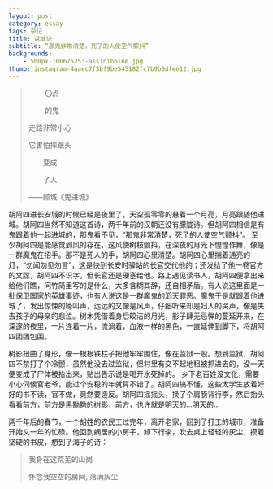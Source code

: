 ```yaml
---
layout: post
category: essay
tags: 杂记
title: 返城记
subtitle: “那鬼非常清楚，死了的人使空气颤抖”
backgrounds:
    - 500px-106675253-assiniboine.jpg
thumb: instagram-4aaec7f3bf9be545182fc7b9b0dfee12.jpg
---
```


>　　 〇点
>
>　 　的鬼
>
> 走路非常小心
>
> 它害怕摔跟头
>
> 　　变成
>
> 　　了人  
>
>
>  ——顾城《鬼进城》

胡阿四进长安城的时候已经是夜里了，天空孤零零的悬着一个月亮，月亮跟随他进城。胡阿四当然不知道这首诗，两千年前的汉朝还没有朦胧诗。但胡阿四相信是有鬼跟着他一起进城的，那鬼看不见，“那鬼非常清楚，死了的人使空气颤抖”。 至少胡阿四是能感觉到风的存在，这风使树枝颤抖，在深夜的月光下惶惶作舞，像是一群魔鬼在招手。那不是死人的手，胡阿四心里清楚。胡阿四心里揣着通亮的灯，“勿闻勿见勿言”，这是快到长安时驿站的长官交代他的；还发给了他一卷官方的文牒，胡阿四不识字，但长官还是硬塞给他。路上遇见读书人，胡阿四便拿出来给他们瞧，问竹简里写的是什么，大多含糊其辞，还自相矛盾。有人说这里面是一批保卫国家的英雄事迹，也有人说这是一群魔鬼的滔天罪恶。魔鬼于是就跟着他进城了，发出惊悚的嚎叫声，远远的又像是风声，仔细听来却是妇人的哭声，像是失去孩子的母亲的悲泣。树木凭借着身后皎洁的月光，影子肆无忌惮的蔓延开来，在深邃的夜里，一片连着一片，流淌着，血液一样的黑色，一直延伸到脚下，将胡阿四团团包围。

树影扭曲了身形，像一根根铁柱子把他牢牢围住，像在监狱一般。想到监狱，胡阿四不禁打了个冷颤，虽然他没去过监狱，但村里有交不起地租被抓进去的，没一天便变成了尸体被抬出来，贴出告示说是喝开水死掉的。 乡下老百姓没文化，需要小心伺候官老爷，能过个安稳的年就算不错了。胡阿四搞不懂，这些太学生放着好好的书不读，官不做，竟然要造反。胡阿四摇摇头，换了个肩膀背行李，然后抬头看看前方，前方是黑黝黝的树影，前方，也许就是明天的…明天的…

两千年后的春节，一个胡姓的农民工过完年，离开老家，回到了打工的城市，准备开始又一年的忙碌。他回到蜗居的小房子，卸下行李，吹去桌上轻轻的灰尘，摸着坚硬的书皮，想到了海子的诗：

> 我身在这荒芜的山岗
>
> 怀念我空空的房间, 落满灰尘
